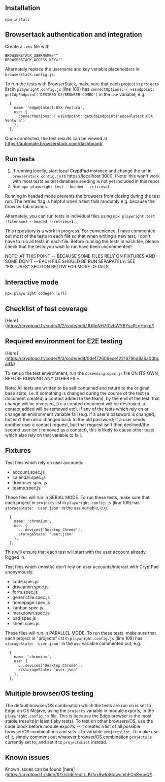 ## Installation

`npm install`

## Browsertack authentication and integration

Create a `.env` file with

```env
BROWSERSTACK_USERNAME=""
BROWSERSTACK_ACCESS_KEY=""
```

Alternately replace the username and key variable placeholders in `browserstack.config.js`.

To run the tests with BrowserStack, make sure that each project in `projects` list in `playwright.config.js` (line 109) has `connectOptions: { wsEndpoint: getCdpEndpoint('DESIRED OS/BROWSER COMBO')` in the `use` variable, e.g. 

```
  {
    name: 'edge@latest:OSX Ventura',
    use: { 
      connectOptions: { wsEndpoint: getCdpEndpoint('edge@latest:OSX Ventura')
    },
  },

 ``` 

Once connected, the test results can be viewed at https://automate.browserstack.com/dashboard/.

## Run tests

1. If running locally, start local CryptPad instance and change the url in `browserstack.config.js` to https://localhost:3000. (Note: this won't work with most tests as test database seeding is not yet included in this repo)
2. Run `npx playwright test --headed --retries=1`

Running in headed mode prevents the browsers from closing during the test run.
The retries flag is helpful when a test fails randomly e.g. because the browser tab crashes. 

Alternately, you can run tests in individual files using `npx playwright test [filename] --headed --retries=1`.

This repository is a work in progress. For convenience, I have commented out most of the tests in each file so that when writing a new test, I don't have to run all tests in each file. Before running the tests in each file, please check that the tests you wish to run have been uncommented!

NOTE: AT THIS POINT -- BECAUSE SOME FILES RELY ON FIXTURES AND SOME DON'T -- EACH FILE SHOULD BE RUN SEPARATELY. SEE "FIXTURES" SECTION BELOW FOR MORE DETAILS.

## Interactive mode

`npx playwright codegen [url]`

## Checklist of test coverage 

[Here] (https://cryptpad.fr/code/#/2/code/edit/JURoNH7f0zbWYBYsaPLgHqkp/)

## Required environment for E2E testing 

[Here] (https://cryptpad.fr/code/#/3/code/edit/0def72606ece1221679bd8a6a00bcad1/)

To set up the test environment, run the `dbseeding.spec.js` file ON ITS OWN, BEFORE RUNNING ANY OTHER FILE. 

Note: All tests are written to be self contained and return to the original base state, i.e. if something is changed during the course of the test (a document created, a contact added to the team), by the end of the test, that change will be reversed, (i.e a created document will be destroyed, a contact added will be removed etc). If any of the tests which rely on or change an environment variable fail (e.g. if a user's password is changed, but isn't then also changed back to the old password; if a user sends another user a contact request, but that request isn't then declined/the second user isn't removed as a contact), this is likely to cause other tests which also rely on that variable to fail. 

## Fixtures

Test files which rely on user accounts:

* account.spec.js
* calendar.spec.js
* driveuser.spec.js
* teams.spec.js

These files will run in SERIAL MODE.
To run these tests, make sure that each project in `projects` list in `playwright.config.js` (line 109) has `storageState: 'user.json'` in the `use` variable, e.g. 

```
  {
    name: 'chromium',
    use: { 
      ...devices['Desktop Chrome'],
      storageState: 'user.json'
    },
  },

 ``` 

 This will ensure that each test will start with the user account already logged in.

 Test files which (mostly) don't rely on user accounts/interact with CryptPad anonymously:

* code.spec.js
* driveanon.spec.js
* form.spec.js
* genericfile.spec.js
* homepage.spec.js
* kanban.spec.js
* markdown.spec.js
* pad.spec.js
* sheet.spec.js

These files will run in PARALLEL MODE.
To run these tests, make sure that each project in "projects" list in `playwright.config.js` (line 109) has `storageState: 'user.json'` in the `use` variable commented out, e.g. 

```
  {
    name: 'chromium',
    use: { 
      ...devices['Desktop Chrome'],
      //storageState: 'user.json'
    },
  },

 ``` 


## Multiple browser/OS testing

The default browser/OS combination which the tests are run on is set to Edge on OS Mojave, using the `projects` variable in module.exports, in the `playwright.config.js` file. This is because the Edge browser is the most stable (results in least flaky tests).
To test on other browsers/OS, use the code block before module.exports -- it creates a list of all possible browser/OS combinations and sets it to variable `projectsList`. To make use of it, simply comment out whatever browser/OS combination `projects` is currently set to, and set it to `projectsList` instead.


## Known issues

Known issues can be found [here] (https://cryptpad.fr/slide/#/2/slide/edit/LKrfxxRwkS6pwombFOn8yueQ/).

